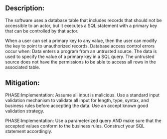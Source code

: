 ## Description:

The software uses a database table that includes records that should not be accessible to an actor, but it executes a SQL statement with a primary key that can be controlled by that actor.

When a user can set a primary key to any value, then the user can modify the key to point to unauthorized records. Database access control errors occur when: Data enters a program from an untrusted source. The data is used to specify the value of a primary key in a SQL query. The untrusted source does not have the permissions to be able to access all rows in the associated table.

## Mitigation:


PHASE:Implementation:
Assume all input is malicious. Use a standard input validation mechanism to validate all input for length, type, syntax, and business rules before accepting the data. Use an accept known good validation strategy.

PHASE:Implementation:
Use a parameterized query AND make sure that the accepted values conform to the business rules. Construct your SQL statement accordingly.

